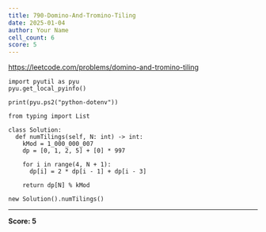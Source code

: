 ```yaml
---
title: 790-Domino-And-Tromino-Tiling
date: 2025-01-04
author: Your Name
cell_count: 6
score: 5
---
```


https://leetcode.com/problems/domino-and-tromino-tiling


```
import pyutil as pyu
pyu.get_local_pyinfo()
```


```
print(pyu.ps2("python-dotenv"))
```


```
from typing import List
```


```
class Solution:
  def numTilings(self, N: int) -> int:
    kMod = 1_000_000_007
    dp = [0, 1, 2, 5] + [0] * 997

    for i in range(4, N + 1):
      dp[i] = 2 * dp[i - 1] + dp[i - 3]

    return dp[N] % kMod
```


```
new Solution().numTilings()
```


---
**Score: 5**